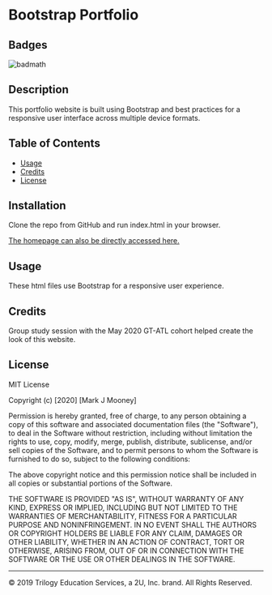 # Bootstrap Portfolio

## Badges

![badmath](https://img.shields.io/github/followers/mjmoon15?style=social)


## Description 

This portfolio website is built using Bootstrap and best practices for a responsive user interface across multiple device formats.


## Table of Contents

* [Usage](#usage)
* [Credits](#credits)
* [License](#license)


## Installation

Clone the repo from GitHub and run index.html in your browser.

[The homepage can also be directly accessed here.](https://mjmoon15.github.io/gt-bootstrap-portfolio/)



## Usage 

These html files use Bootstrap for a responsive user experience. 

<!-- Add screenshots here -->


## Credits

Group study session with the May 2020 GT-ATL cohort helped create the look of this website.

## License

MIT License

Copyright (c) [2020] [Mark J Mooney]

Permission is hereby granted, free of charge, to any person obtaining a copy
of this software and associated documentation files (the "Software"), to deal
in the Software without restriction, including without limitation the rights
to use, copy, modify, merge, publish, distribute, sublicense, and/or sell
copies of the Software, and to permit persons to whom the Software is
furnished to do so, subject to the following conditions:

The above copyright notice and this permission notice shall be included in all
copies or substantial portions of the Software.

THE SOFTWARE IS PROVIDED "AS IS", WITHOUT WARRANTY OF ANY KIND, EXPRESS OR
IMPLIED, INCLUDING BUT NOT LIMITED TO THE WARRANTIES OF MERCHANTABILITY,
FITNESS FOR A PARTICULAR PURPOSE AND NONINFRINGEMENT. IN NO EVENT SHALL THE
AUTHORS OR COPYRIGHT HOLDERS BE LIABLE FOR ANY CLAIM, DAMAGES OR OTHER
LIABILITY, WHETHER IN AN ACTION OF CONTRACT, TORT OR OTHERWISE, ARISING FROM,
OUT OF OR IN CONNECTION WITH THE SOFTWARE OR THE USE OR OTHER DEALINGS IN THE
SOFTWARE.

---
© 2019 Trilogy Education Services, a 2U, Inc. brand. All Rights Reserved.

